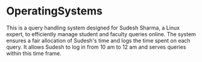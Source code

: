 # OperatingSystems
This is a query handling system designed for Sudesh Sharma, a Linux expert, to efficiently manage student and faculty queries online. The system ensures a fair allocation of Sudesh's time and logs the time spent on each query. It allows Sudesh to log in from 10 am to 12 am and serves queries within this time frame.
